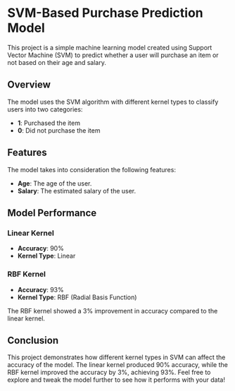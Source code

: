 # SVM-Based Purchase Prediction Model

This project is a simple machine learning model created using Support Vector Machine (SVM) to predict whether a user will purchase an item or not based on their age and salary.

## Overview

The model uses the SVM algorithm with different kernel types to classify users into two categories:
- **1**: Purchased the item
- **0**: Did not purchase the item

## Features

The model takes into consideration the following features:
- **Age**: The age of the user.
- **Salary**: The estimated salary of the user.

## Model Performance

### Linear Kernel
- **Accuracy**: 90%
- **Kernel Type**: Linear

### RBF Kernel
- **Accuracy**: 93%
- **Kernel Type**: RBF (Radial Basis Function)

The RBF kernel showed a 3% improvement in accuracy compared to the linear kernel.

## Conclusion

This project demonstrates how different kernel types in SVM can affect the accuracy of the model. The linear kernel produced 90% accuracy, while the RBF kernel improved the accuracy by 3%, achieving 93%.
Feel free to explore and tweak the model further to see how it performs with your data!
